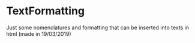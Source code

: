 # TextFormatting
Just some nomenclatures and formatting that can be inserted into texts in html (made in 19/03/2019)
